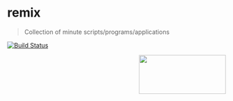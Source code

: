 # remix
> Collection of minute scripts/programs/applications

[![Build Status](https://api.travis-ci.org/samar-agrawal/remix.svg?branch=master)](https://travis-ci.com/samar-agrawal/remix)

<img align="right"  width=200 height=90  src="http://enstino.com/images/remix.png">
